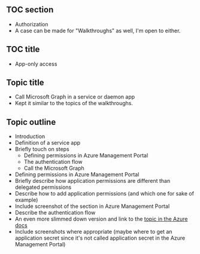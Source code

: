 ## TOC section
* Authorization
* A case can be made for "Walkthroughs" as well, I'm open to either.

## TOC title
* App-only access

## Topic title
* Call Microsoft Graph in a service or daemon app
* Kept it similar to the topics of the walkthroughs.

## Topic outline 
* Introduction
 * Definition of a service app
 * Briefly touch on steps
   * Defining permissions in Azure Management Portal
   * The authentication flow
   * Call the Microsoft Graph
* Defining permissions in Azure Management Portal
 * Briefly describe how application permissions are different than delegated permissions
 * Describe how to add application permissions (and which one for sake of example)
 * Include screenshot of the section in Azure Management Portal
* Describe the authentication flow
 * An even more slimmed down version and link to the [topic in the Azure docs](https://msdn.microsoft.com/en-us/library/azure/dn645543.aspx)
 * Include screenshots where appropriate (maybe where to get an application secret since it's not called application secret in the Azure Management Portal)